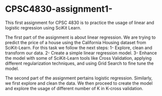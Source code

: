 # CPSC4830-assignment1-
This first assignment for CPSC 4830 is to practice the usage of linear and logistic regression using SciKit Learn.

The first part of the assignment is about linear regression. We are trying to predict the price of a house using the California Housing dataset from SciKit-Learn. For this task we follow the next steps:
  1- Explore, clean and transform our data.
  2- Create a simple linear regression model.
  3- Enhance the model with some of SciKit-Learn tools like Cross Validation, applying different regularization techniques, and using Grid Search to fine tune the model.
  
The second part of the assignment pertains logistic regression. Similarly, we first explore and clean the data. We then proceed to create the model and explore the usage of different number of K in K-cross validation.
